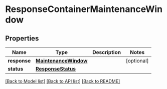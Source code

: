 # ResponseContainerMaintenanceWindow

## Properties
Name | Type | Description | Notes
------------ | ------------- | ------------- | -------------
**response** | [**MaintenanceWindow**](MaintenanceWindow.md) |  | [optional] 
**status** | [**ResponseStatus**](ResponseStatus.md) |  | 

[[Back to Model list]](../README.md#documentation-for-models) [[Back to API list]](../README.md#documentation-for-api-endpoints) [[Back to README]](../README.md)


